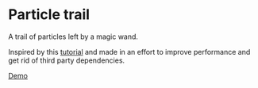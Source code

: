 # Particle trail

A trail of particles left by a magic wand.

Inspired by this [tutorial](https://www.smashingmagazine.com/2020/04/particle-trail-animation-javascript/) and made in an effort to improve performance and get rid of third party dependencies.

[Demo](https://epodivilov.github.io/particle-trail)
